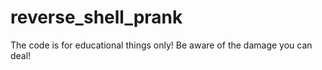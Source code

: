 # reverse_shell_prank
The code is for educational things only! Be aware of the damage you can deal!
